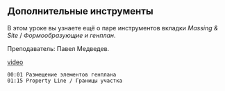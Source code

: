 ## Дополнительные инструменты

В этом уроке вы узнаете ещё о паре инструментов вкладки _Massing & Site_ / _Формообразующие и генплан_.

Преподаватель: Павел Медведев.
  
[video](https://player.softculture.cc/embed/online/RVS/RVS_17.14.04_L3-3_Extra_Tools)

``` chapters
00:01 Размещение элементов генплана
01:15 Property Line / Границы участка
```
